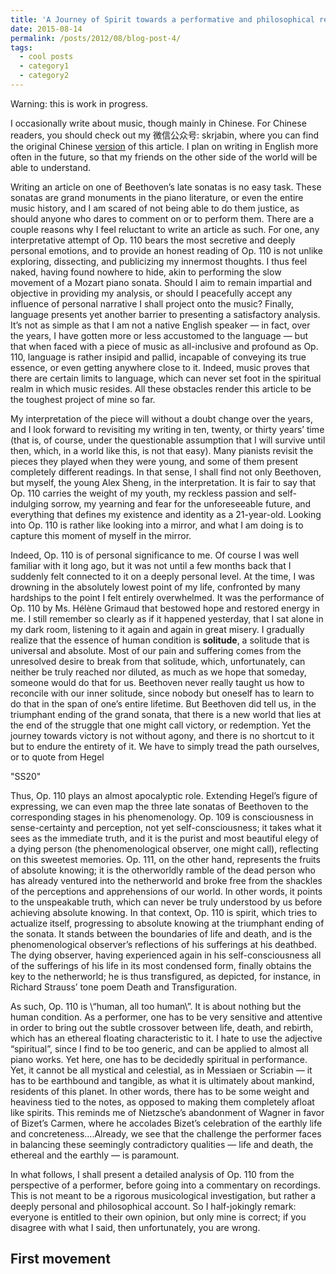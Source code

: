 ```yaml
---
title: 'A Journey of Spirit towards a performative and philosophical reading of Beethoven's Op. 110'
date: 2015-08-14
permalink: /posts/2012/08/blog-post-4/
tags:
  - cool posts
  - category1
  - category2
---
```


Warning: this is work in progress.

I occasionally write about music, though mainly in Chinese. For Chinese readers, you should check out my 微信公众号: skrjabin, where you can find the original Chinese [version](https://mp.weixin.qq.com/s/hb6uCDo63NVmy11uM9QkWg) of this article. I plan on writing in English more often in the future, so that my friends on the other side of the world will be able to understand.

Writing an article on one of Beethoven’s late sonatas is no easy task. These sonatas are grand monuments in the piano literature, or even the entire music history, and I am scared of not being able to do them justice, as should anyone who dares to comment on or to perform them. There are a couple reasons why I feel reluctant to write an article as such. For one, any interpretative attempt of Op. 110 bears the most secretive and deeply personal emotions, and to provide an honest reading of Op. 110 is not unlike exploring, dissecting, and publicizing my innermost thoughts. I thus feel naked, having found nowhere to hide, akin to performing the slow movement of a Mozart piano sonata. Should I aim to remain impartial and objective in providing my analysis, or should I peacefully accept any influence of personal narrative I shall project onto the music? Finally, language presents yet another barrier to presenting a satisfactory analysis. It’s not as simple as that I am not a native English speaker — in fact, over the years, I have gotten more or less accustomed to the language — but that when faced with a piece of music as all-inclusive and profound as Op. 110, language is rather insipid and pallid, incapable of conveying its true essence, or even getting anywhere close to it. Indeed, music proves that there are certain limits to language, which can never set foot in the spiritual realm in which music resides. All these obstacles render this article to be the toughest project of mine so far.

My interpretation of the piece will without a doubt change over the years, and I look forward to revisiting my writing in ten, twenty, or thirty years’ time (that is, of course, under the questionable assumption that I will survive until then, which, in a world like this, is not that easy). Many pianists revisit the pieces they played when they were young, and some of them present completely different readings. In that sense, I shall find not only Beethoven, but myself, the young Alex Sheng, in the interpretation. It is fair to say that Op. 110 carries the weight of my youth, my reckless passion and self-indulging sorrow, my yearning and fear for the unforeseeable future, and everything that defines my existence and identity as a 21-year-old. Looking into Op. 110 is rather like looking into a mirror, and what I am doing is to capture this moment of myself in the mirror.

Indeed, Op. 110 is of personal significance to me. Of course I was well familiar with it long ago, but it was not until a few months back that I suddenly felt connected to it on a deeply personal level. At the time, I was drowning in the absolutely lowest point of my life, confronted by many hardships to the point I felt entirely overwhelmed. It was the performance of Op. 110 by Ms. Hélène Grimaud that bestowed hope and restored energy in me. I still remember so clearly as if it happened yesterday, that I sat alone in my dark room, listening to it again and again in great misery. I gradually realize that the essence of human condition is **solitude**, a solitude that is universal and absolute. Most of our pain and suffering comes from the unresolved desire to break from that solitude, which, unfortunately, can neither be truly reached nor diluted, as much as we hope that someday, someone would do that for us. Beethoven never really taught us how to reconcile with our inner solitude, since nobody but oneself has to learn to do that in the span of one’s entire lifetime. But Beethoven did tell us, in the triumphant ending of the grand sonata, that there is a new world that lies at the end of the struggle that one might call victory, or redemption. Yet the journey towards victory is not without agony, and there is no shortcut to it but to endure the entirety of it. We have to simply tread the path ourselves, or to quote from Hegel

\"SS20\"

Thus, Op. 110 plays an almost apocalyptic role. Extending Hegel’s figure of expressing, we can even map the three late sonatas of Beethoven to the corresponding stages in his phenomenology. Op. 109 is consciousness in sense-certainty and perception, not yet self-consciousness; it takes what it sees as the immediate truth, and it is the purist and most beautiful elegy of a dying person (the phenomenological observer, one might call), reflecting on this sweetest memories. Op. 111, on the other hand, represents the fruits of absolute knowing; it is the otherworldly ramble of the dead person who has already ventured into the netherworld and broke free from the shackles of the perceptions and apprehensions of our world. In other words, it points to the unspeakable truth, which can never be truly understood by us before achieving absolute knowing. In that context, Op. 110 is spirit, which tries to actualize itself, progressing to absolute knowing at the triumphant ending of the sonata. It stands between the boundaries of life and death, and is the phenomenological observer’s reflections of his sufferings at his deathbed. The dying observer, having experienced again in his self-consciousness all of the sufferings of his life in its most condensed form, finally obtains the key to the netherworld; he is thus transfigured, as depicted, for instance, in Richard Strauss’ tone poem Death and Transfiguration.

As such, Op. 110 is \“human, all too human\”. It is about nothing but the human condition. As a performer, one has to be very sensitive and attentive in order to bring out the subtle crossover between life, death, and rebirth, which has an ethereal floating characteristic to it. I hate to use the adjective “spiritual”, since I find to be too generic, and can be applied to almost all piano works. Yet here, one has to be decidedly spiritual in performance. Yet, it cannot be all mystical and celestial, as in Messiaen or Scriabin — it has to be earthbound and tangible, as what it is ultimately about mankind, residents of this planet. In other words, there has to be some weight and heaviness tied to the notes, as opposed to making them completely afloat like spirits. This reminds me of Nietzsche’s abandonment of Wagner in favor of Bizet’s Carmen, where he accolades Bizet’s celebration of the earthly life and concreteness….Already, we see that the challenge the performer faces in balancing these seemingly contradictory qualities — life and death, the ethereal and the earthly — is paramount.

In what follows, I shall present a detailed analysis of Op. 110 from the perspective of a performer, before going into a commentary on recordings. This is not meant to be a rigorous musicological investigation, but rather a deeply personal and philosophical account. So I half-jokingly remark: everyone is entitled to their own opinion, but only mine is correct; if you disagree with what I said, then unfortunately, you are wrong.

First movement
------
